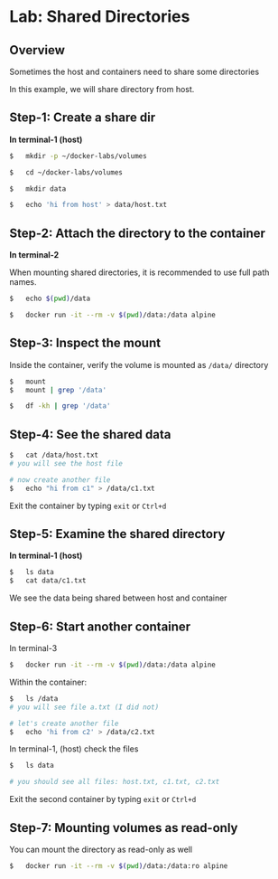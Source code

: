 <link rel='stylesheet' href='../assets/css/main.css'/>

# Lab: Shared Directories

## Overview

Sometimes the host and containers need to share some directories

In this example, we will share directory from host.

## Step-1: Create a share dir

**In terminal-1 (host)**

```bash
$   mkdir -p ~/docker-labs/volumes 

$   cd ~/docker-labs/volumes

$   mkdir data

$   echo 'hi from host' > data/host.txt

```

## Step-2: Attach the directory to the container

**In terminal-2**

When mounting shared directories, it is recommended to use full path names.

```bash
$   echo $(pwd)/data
```

```bash
$   docker run -it --rm -v $(pwd)/data:/data alpine
```

## Step-3: Inspect the mount

Inside the container, verify the volume is mounted as `/data/` directory

```bash
$   mount
$   mount | grep '/data'

$   df -kh | grep '/data'
```

## Step-4: See the shared data 

```bash
$   cat /data/host.txt
# you will see the host file

# now create another file
$   echo "hi from c1" > /data/c1.txt
```

Exit the container by typing `exit` or `Ctrl+d`

## Step-5: Examine the shared directory

**In terminal-1 (host)**

```bash
$   ls data
$   cat data/c1.txt
```
We see the data being shared between host and container

## Step-6: Start another container

In terminal-3

```bash
$   docker run -it --rm -v $(pwd)/data:/data alpine
```

Within the container:

```bash
$   ls /data
# you will see file a.txt (I did not)

# let's create another file
$   echo 'hi from c2' > /data/c2.txt
```

In terminal-1, (host) check the files

```bash
$   ls data

# you should see all files: host.txt, c1.txt, c2.txt
```

Exit the second container by typing `exit` or `Ctrl+d`

## Step-7: Mounting volumes as read-only

You can mount the directory as read-only as well

```bash
$   docker run -it --rm -v $(pwd)/data:/data:ro alpine
```

